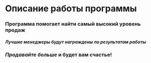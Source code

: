 # Описание работы программы

### Программа помогает найти самый высокий уровень продаж


##### Лучшие менеджеры будут _награждены_ по результатам работы


### ***Продавайте больше*** и будет вам счастье!
